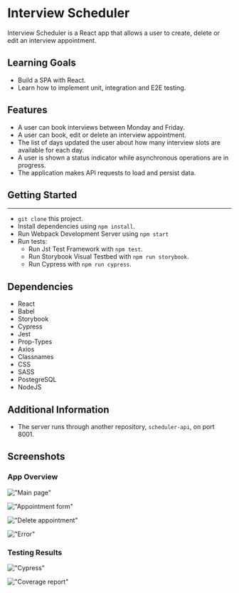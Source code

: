 # Interview Scheduler

Interview Scheduler is a React app that allows a user to create, delete or edit an interview appointment.

## Learning Goals

- Build a SPA with React.
- Learn how to implement unit, integration and E2E testing.

## Features

- A user can book interviews between Monday and Friday.
- A user can book, edit or delete an interview appointment.
- The list of days updated the user about how many interview slots are available for each day.
- A user is shown a status indicator while asynchronous operations are in progress.
- The application makes API requests to load and persist data.

## Getting Started

---

- `git clone` this project.
- Install dependencies using `npm install`.
- Run Webpack Development Server using `npm start`
- Run tests:
  - Run Jst Test Framework with `npm test`.
  - Run Storybook Visual Testbed with `npm run storybook`.
  - Run Cypress with `npm run cypress`.

## Dependencies

- React
- Babel
- Storybook
- Cypress
- Jest
- Prop-Types
- Axios
- Classnames
- CSS
- SASS
- PostegreSQL
- NodeJS

## Additional Information

- The server runs through another repository, `scheduler-api`, on port 8001.

## Screenshots

### App Overview

!["Main page"](https://github.com/vorotyna/scheduler/blob/master/docs/main-page.png?raw=true)

!["Appointment form"](https://github.com/vorotyna/scheduler/blob/master/docs/appointment-form.png?raw=true)

!["Delete appointment"](https://github.com/vorotyna/scheduler/blob/master/docs/delete-appointment.png?raw=true)

!["Error"](https://github.com/vorotyna/scheduler/blob/master/docs/error.png?raw=true)

### Testing Results

!["Cypress"](https://github.com/vorotyna/scheduler/blob/master/docs/cypress.png?raw=true)

!["Coverage report"](https://github.com/vorotyna/scheduler/blob/master/docs/coverage-report.png?raw=true)
